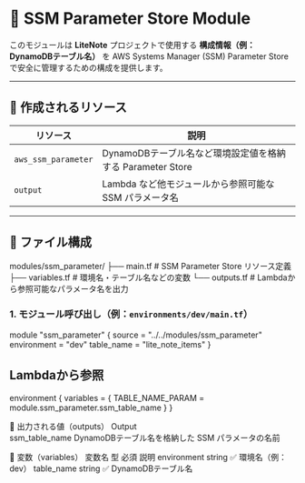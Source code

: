# 🔧 SSM Parameter Store Module

このモジュールは **LiteNote** プロジェクトで使用する **構成情報（例：DynamoDBテーブル名）** を AWS Systems Manager (SSM) Parameter Store で安全に管理するための構成を提供します。

---

## 📌 作成されるリソース

| リソース | 説明 |
|----------|------|
| `aws_ssm_parameter` | DynamoDBテーブル名など環境設定値を格納する Parameter Store |
| `output` | Lambda など他モジュールから参照可能な SSM パラメータ名 |

---

## 📁 ファイル構成

modules/ssm_parameter/
├── main.tf # SSM Parameter Store リソース定義
├── variables.tf # 環境名・テーブル名などの変数
└── outputs.tf # Lambdaから参照可能なパラメータ名を出力

### 1. **モジュール呼び出し（例：`environments/dev/main.tf`）**

module "ssm_parameter" {
  source      = "../../modules/ssm_parameter"
  environment = "dev"
  table_name  = "lite_note_items"
}

## Lambdaから参照

environment {
  variables = {
    TABLE_NAME_PARAM = module.ssm_parameter.ssm_table_name
  }
}

🔑 出力される値（outputs）
Output	
ssm_table_name	DynamoDBテーブル名を格納した SSM パラメータの名前

📜 変数（variables）
変数名	型	必須	説明
environment	string	✅	環境名（例：dev）
table_name	string	✅	DynamoDBテーブル名
